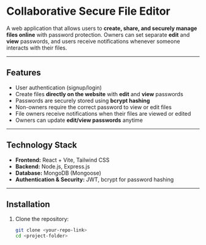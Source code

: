 # Collaborative Secure File Editor

A web application that allows users to **create, share, and securely manage files online** with password protection. Owners can set separate **edit** and **view** passwords, and users receive notifications whenever someone interacts with their files.

---

## Features

- User authentication (signup/login)  
- Create files **directly on the website** with **edit** and **view** passwords  
- Passwords are securely stored using **bcrypt hashing**  
- Non-owners require the correct password to view or edit files  
- File owners receive notifications when their files are viewed or edited  
- Owners can update **edit/view passwords** anytime  

---

## Technology Stack

- **Frontend:** React + Vite, Tailwind CSS  
- **Backend:** Node.js, Express.js  
- **Database:** MongoDB (Mongoose)  
- **Authentication & Security:** JWT, bcrypt for password hashing  

---

## Installation

1. Clone the repository:  
   ```bash
   git clone <your-repo-link>
   cd <project-folder>
